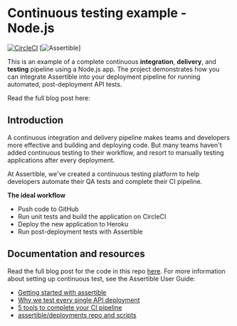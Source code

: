 # Continuous testing example - Node.js

[![CircleCI](https://circleci.com/gh/assertible/nodejs-example.svg?style=svg)](https://circleci.com/gh/assertible/nodejs-example) [![Assertible](https://assertible.com/apis/3cf53b60-235a-4431-9a2d-2d60823d23b9/status?api_token=IGTuOsfwTu9l9tLb)]

This is an example of a complete continuous **integration**,
**delivery**, and **testing** pipeline using a Node.js app.  The
project demonstrates how you can integrate Assertible into your
deployment pipeline for running automated, post-deployment API tests.

Read the full blog post here: []()

## Introduction

A continuous integration and delivery pipeline makes teams and
developers more effective and building and deploying code. But many
teams haven't added continuous testing to their workflow, and resort
to manually testing applications after every deployment.

At Assertible, we've created a continuous testing platform to help
developers automate their QA tests and complete their CI pipeline.

**The ideal workflow**

- Push code to GitHub
- Run unit tests and build the application on CircleCI
- Deploy the new application to Heroku
- Run post-deployment tests with Assertible

## Documentation and resources

Read the full blog post for the code in this repo [here](). For more
information about setting up continuous test, see the Assertible User
Guide:

- [Getting started with assertible]()
- [Why we test every single API deployment]()
- [5 tools to complete your CI pipeline]()
- [assertible/deployments repo and scripts]()
